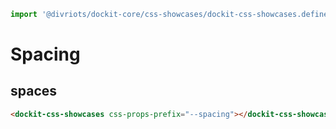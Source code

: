 ```js script
import '@divriots/dockit-core/css-showcases/dockit-css-showcases.define.js';
```

# Spacing

## spaces

```html story
<dockit-css-showcases css-props-prefix="--spacing"></dockit-css-showcases>
```
